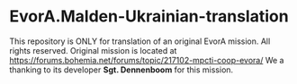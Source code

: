 # EvorA.Malden-Ukrainian-translation
This repository is ONLY for translation of an original EvorA mission. All rights reserved.
Original mission is located at https://forums.bohemia.net/forums/topic/217102-mpcti-coop-evora/
We a thanking to its developer **Sgt. Dennenboom** for this mission.
